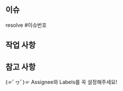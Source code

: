 ## 이슈

resolve #이슈번호

## 작업 사항

<!-- 작업한 내용을 적어주세요. -->

## 참고 사항

<!-- 공유할 내용, 스크린샷 등을 넣어 주세요. -->


(☞ﾟヮﾟ)☞ Assignee와 Labels를 꼭 설정해주세요!